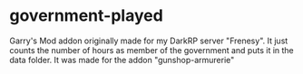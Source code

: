 # government-played
Garry's Mod addon originally made for my DarkRP server "Frenesy". It just counts the number of hours as member of the government and puts it in the data folder. It was made for the addon "gunshop-armurerie"

